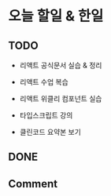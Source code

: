 # 오늘 할일 & 한일

## TODO

- 리액트 공식문서 실습 & 정리

- 리액트 수업 복습

- 리액트 위클리 컴포넌트 실습

- 타입스크립트 강의

- 클린코드 요약본 보기

## DONE

## Comment
